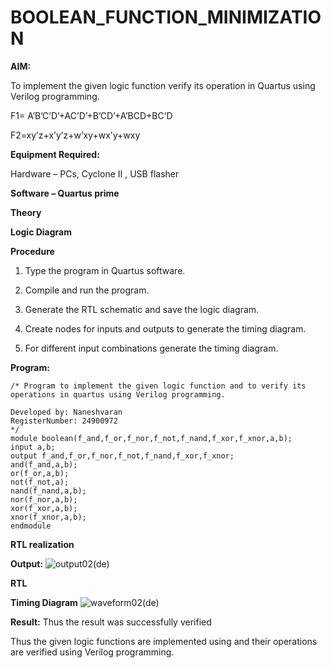 # BOOLEAN_FUNCTION_MINIMIZATION

**AIM:**

To implement the given logic function verify its operation in Quartus using Verilog programming.

F1= A’B’C’D’+AC’D’+B’CD’+A’BCD+BC’D 

F2=xy’z+x’y’z+w’xy+wx’y+wxy

**Equipment Required:**

Hardware – PCs, Cyclone II , USB flasher

**Software – Quartus prime**

**Theory**

**Logic Diagram**

**Procedure**

1.	Type the program in Quartus software.

2.	Compile and run the program.

3.	Generate the RTL schematic and save the logic diagram.

4.	Create nodes for inputs and outputs to generate the timing diagram.

5.	For different input combinations generate the timing diagram.


**Program:**
```
/* Program to implement the given logic function and to verify its operations in quartus using Verilog programming. 

Developed by: Naneshvaran
RegisterNumber: 24900972
*/
module boolean(f_and,f_or,f_nor,f_not,f_nand,f_xor,f_xnor,a,b);
input a,b;
output f_and,f_or,f_nor,f_not,f_nand,f_xor,f_xnor;
and(f_and,a,b);
or(f_or,a,b);
not(f_not,a);
nand(f_nand,a,b);
nor(f_nor,a,b);
xor(f_xor,a,b);
xnor(f_xnor,a,b);
endmodule
```



**RTL realization**

**Output:**
![output02(de)](https://github.com/user-attachments/assets/2c04985c-57f0-4b77-86ea-dc77f141413a)


**RTL**

**Timing Diagram**
![waveform02(de)](https://github.com/user-attachments/assets/34044e0e-2de0-4a00-b560-2a287cc23b28)


**Result:**
Thus the result was successfully verified

Thus the given logic functions are implemented using and their operations are verified using Verilog programming.


